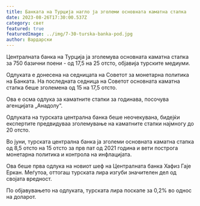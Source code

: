 ```yaml
---
title: Банката на Турција нагло ја зголеми основната каматна стапка
date: 2023-08-26T17:30:00.537Z
category: свет
featured: true
featuredImage: ../img/7-30-turska-banka-pod.jpg
author: Вардарски
---
```

Централната банка на Турција ја зголемува основната каматна стапка за 750 базични поени - од 17,5 на 25 отсто, објавија турските медиуми.

Одлуката е донесена на седницата на Советот за монетарна политика на Банката. На последната седница на Советот основната каматна стапка беше зголемена од 15 на 17,5 отсто.

Ова е осма одлука за каматните стапки за годинава, посочува агенцијата „Анадолу“.

Одлуката на турската централна банка беше неочекувана, бидејќи експертите предвидуваа зголемување на каматните стапки најмногу до 20 отсто.

Во јуни, турската централна банка ја зголеми основната каматна стапка од 8,5 отсто на 15 отсто за прв пат од 2021 година и вети построга монетарна политика и контрола на инфлацијата.

Ова беше прва одлука на новиот шеф на Централната банка Хафиз Гаје Еркан. Меѓутоа, оттогаш турската лира изгуби значителен дел од својата вредност.

По објавувањето на одлуката, турската лира поскапе за 0,2% во однос на доларот.